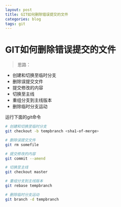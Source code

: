 ```yaml
---
layout: post
title: GIT如何删除错误提交的文件
categories: blog
tags: git
---
```

# GIT如何删除错误提交的文件
> 思路：
 - 创建和切换至临时分支
 - 删除误提交文件
 - 提交修改的内容
 - 切换至主线
 - 重组分支到主线版本
 - 删除临时分支运动

运行下面的git命令
``` bash
# 创建和切换至临时分支
git checkout -b tempbranch <sha1-of-merge>

# 删除误提交文件
git rm somefile

# 提交修改的内容
git commit --amend

# 切换至主线
git checkout master

# 重组分支到主线版本
git rebase tempbranch

# 删除临时分支运动
git branch -d tempbranch
```

